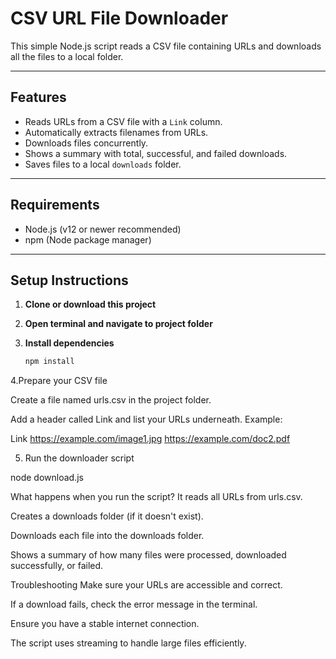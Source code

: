 # CSV URL File Downloader

This simple Node.js script reads a CSV file containing URLs and downloads all the files to a local folder.

---

## Features

- Reads URLs from a CSV file with a `Link` column.
- Automatically extracts filenames from URLs.
- Downloads files concurrently.
- Shows a summary with total, successful, and failed downloads.
- Saves files to a local `downloads` folder.

---

## Requirements

- Node.js (v12 or newer recommended)
- npm (Node package manager)

---

## Setup Instructions

1. **Clone or download this project**

2. **Open terminal and navigate to project folder**

3. **Install dependencies**

   ```bash
   npm install

   
4.Prepare your CSV file

Create a file named urls.csv in the project folder.

Add a header called Link and list your URLs underneath. Example:

Link
https://example.com/image1.jpg
https://example.com/doc2.pdf

5. Run the downloader script

node download.js

What happens when you run the script?
It reads all URLs from urls.csv.

Creates a downloads folder (if it doesn't exist).

Downloads each file into the downloads folder.

Shows a summary of how many files were processed, downloaded successfully, or failed.

Troubleshooting
Make sure your URLs are accessible and correct.

If a download fails, check the error message in the terminal.

Ensure you have a stable internet connection.

The script uses streaming to handle large files efficiently.




